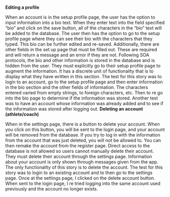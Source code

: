 **Editing a profile**

When an account is in the setup profile page, the user has the option to input information into a bio text. When they enter text into the field specified “bio” and click on the save button, all of the characters in the “bio” text will be added to the database. The user then has the option to go to the setup profile page where they can see their bio with the characters that they typed. This bio can be further edited and re-saved. Additionally, there are other fields in the set up page that must be filled out. These are required and will return a message and an error if they are not. Following SOA protocols, the bio and other information is stored in the database and is hidden from the user. They must explicitly go to their setup profile page to augment the information. It has a discrete unit of functionality that is to display what they have written in this section.
The test for this story was to login to an account, go to the setup profile page and then enter information in the bio section and the other fields of information. The characters entered varied from empty strings, to foreign characters, etc. Then to re go into the bio page to determine if the information was stored. Another test was to have an account whose information was already added and to see if the information was stored after logging out. 
**Deleting an account (athlete/coach)**

When in the settings page, there is a button to delete your account. When you click on this button, you will be sent to the login page, and your account will be removed from the database. If you try to log in with the information from the account that was just deleted, you will not be allowed to. You can then remake the account from the register page. Direct access to the database is not allowed so users cannot manually delete their account. They must delete their account through the settings page. Information about your account is only shown through messages given from the app. The only functionality of this story is to delete the account. 
The test for this story was to login to an existing account and to then go to the settings page. Once at the settings page, I clicked on the delete account button. When sent to the login page, I re tried logging into the same account used previously and the account no longer exists.

